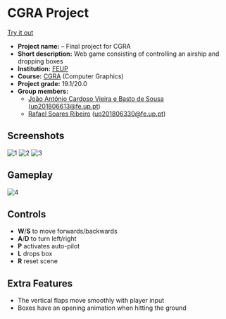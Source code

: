 # CGRA Project

[Try it out](https://joaoasousa.github.io/CGRA_2Y2S)

- **Project name:** – Final project for CGRA
- **Short description:** Web game consisting of controlling an airship and dropping boxes 
- **Institution:** [FEUP](https://sigarra.up.pt/feup/en/web_page.Inicial)
- **Course:** [CGRA](https://sigarra.up.pt/feup/en/ucurr_geral.ficha_uc_view?pv_ocorrencia_id=436438) (Computer Graphics)
- **Project grade:** 19.1/20.0
- **Group members:**
    - [João António Cardoso Vieira e Basto de Sousa](https://github.com/JoaoASousa) ([up201806613@fe.up.pt](up201806613@fe.up.pt))
    - [Rafael Soares Ribeiro](https://github.com/up201806330) ([up201806330@fe.up.pt](up201806330@fe.up.pt))

## Screenshots

![1](screenshots/proj-t6g02-5.png)
![2](screenshots/bla.png)
![3](screenshots/proj-t6g02-6.png)

## Gameplay

![4](screenshots/gif.gif)

## Controls

- **W**/**S** to move forwards/backwards
- **A**/**D** to turn left/right
- **P** activates auto-pilot
- **L** drops box
- **R** reset scene

## Extra Features

- The vertical flaps move smoothly with player input
- Boxes have an opening animation when hitting the ground
